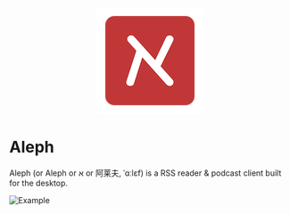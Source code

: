 <p align="center">
  <img src="https://github.com/chezhe/aleph/blob/master/public/logo192.png?raw=true" />
</p>

# Aleph

Aleph (or Aleph or א or 阿莱夫, ˈɑːlɛf) is a RSS reader & podcast client built for the desktop.

![Example](https://pbs.twimg.com/media/FOX6Lt8VUAUv9vl?format=jpg&name=medium)

